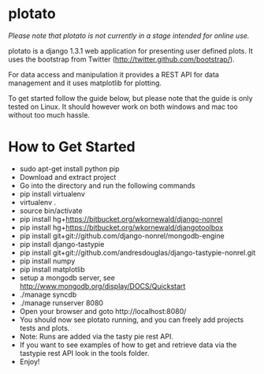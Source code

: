 plotato
=====

*Please note that plotato is not currently in a stage intended for online use.*

plotato is a django 1.3.1 web application for presenting user defined plots. It uses the bootstrap from Twitter (http://twitter.github.com/bootstrap/).

For data access and manipulation it provides a REST API for data management and it uses matplotlib for plotting.

To get started follow the guide below, but please note that the guide is only tested on Linux. It should however work on both windows and mac too without too much hassle.

How to Get Started
=====
  * sudo apt-get install python pip
  * Download and extract project
  * Go into the directory and run the following commands
  * pip install virtualenv
  * virtualenv .
  * source bin/activate
  * pip install hg+https://bitbucket.org/wkornewald/django-nonrel
  * pip install hg+https://bitbucket.org/wkornewald/djangotoolbox
  * pip install git+git://github.com/django-nonrel/mongodb-engine
  * pip install django-tastypie
  * pip install git+git://github.com/andresdouglas/django-tastypie-nonrel.git
  * pip install numpy
  * pip install matplotlib
  * setup a mongodb server, see http://www.mongodb.org/display/DOCS/Quickstart
  * ./manage syncdb
  * ./manage runserver 8080
  * Open your browser and goto http://localhost:8080/
  * You should now see plotato running, and you can freely add projects tests and plots.
  * Note: Runs are added via the tasty pie rest API.
  * If you want to see examples of how to get and retrieve data via the tastypie rest API look in the tools folder.
  * Enjoy!
